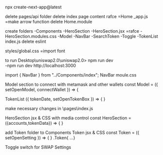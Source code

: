 npx create-next-app@latest

delete pages/api folder 
delete index page content 
rafce =Home 
_app.js =make arrow function 
delete Home.module

create folders 
 -Components
    -HeroSection 
        -HeroSection.jsx =rafce
        -HeroSection.modules.css
    -Model
    -NavBar
    -SearchToken
    -Toggle
    -TokenList
    index.js
delete eslint 

styles/global.css =import font 


to run  Desktop\uniswap2.0\uniswap2.0> npm run dev  
-npm run dev 
http://localhost:3000

import { NavBar } from "../Components/index";
<NavBar/>
NavBar moule.css 

Model section to connect with metamask and other wallets
const Model = ({ setOpenModel, connectWallet }) => {

TokenList ({ tokenDate, setOpenTokenBox }) => { } 

make necessary changes in \pages\index.js

HeroSection jsx & CSS with media control 
const HeroSection = ({accounts,tokenData}) => { } 

add Token folder to Components 
Token jsx & CSS 
const Token = ({ setOpenSetting }) => { }
.Token{ ...} 

Toggle switch for SWAP Settings